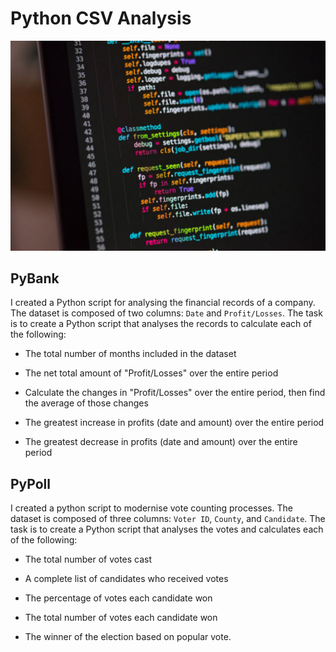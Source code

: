# Python CSV Analysis 


![Python Script](readme_image.png)


## PyBank



I created a Python script for analysing the financial records of a company. The dataset is composed of two columns: `Date` and `Profit/Losses`. 
The task is to create a Python script that analyses the records to calculate each of the following:

* The total number of months included in the dataset

* The net total amount of "Profit/Losses" over the entire period

* Calculate the changes in "Profit/Losses" over the entire period, then find the average of those changes

* The greatest increase in profits (date and amount) over the entire period

* The greatest decrease in profits (date and amount) over the entire period


## PyPoll




I created a python script to modernise vote counting processes. The dataset is composed of three columns: `Voter ID`, `County`, and `Candidate`. The task is to create a Python script that analyses the votes and calculates each of the following:

* The total number of votes cast

* A complete list of candidates who received votes

* The percentage of votes each candidate won

* The total number of votes each candidate won

* The winner of the election based on popular vote.




